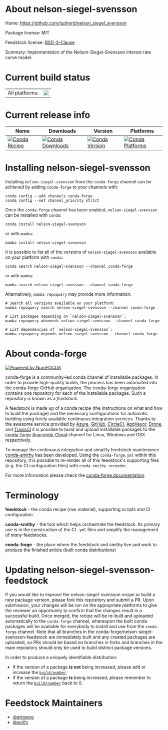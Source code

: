 About nelson-siegel-svensson
============================

Home: https://github.com/luphord/nelson_siegel_svensson

Package license: MIT

Feedstock license: [BSD-3-Clause](https://github.com/conda-forge/nelson-siegel-svensson-feedstock/blob/main/LICENSE.txt)

Summary: Implementation of the Nelson-Siegel-Svensson interest rate curve model.

Current build status
====================


<table><tr><td>All platforms:</td>
    <td>
      <a href="https://dev.azure.com/conda-forge/feedstock-builds/_build/latest?definitionId=15744&branchName=main">
        <img src="https://dev.azure.com/conda-forge/feedstock-builds/_apis/build/status/nelson-siegel-svensson-feedstock?branchName=main">
      </a>
    </td>
  </tr>
</table>

Current release info
====================

| Name | Downloads | Version | Platforms |
| --- | --- | --- | --- |
| [![Conda Recipe](https://img.shields.io/badge/recipe-nelson--siegel--svensson-green.svg)](https://anaconda.org/conda-forge/nelson-siegel-svensson) | [![Conda Downloads](https://img.shields.io/conda/dn/conda-forge/nelson-siegel-svensson.svg)](https://anaconda.org/conda-forge/nelson-siegel-svensson) | [![Conda Version](https://img.shields.io/conda/vn/conda-forge/nelson-siegel-svensson.svg)](https://anaconda.org/conda-forge/nelson-siegel-svensson) | [![Conda Platforms](https://img.shields.io/conda/pn/conda-forge/nelson-siegel-svensson.svg)](https://anaconda.org/conda-forge/nelson-siegel-svensson) |

Installing nelson-siegel-svensson
=================================

Installing `nelson-siegel-svensson` from the `conda-forge` channel can be achieved by adding `conda-forge` to your channels with:

```
conda config --add channels conda-forge
conda config --set channel_priority strict
```

Once the `conda-forge` channel has been enabled, `nelson-siegel-svensson` can be installed with `conda`:

```
conda install nelson-siegel-svensson
```

or with `mamba`:

```
mamba install nelson-siegel-svensson
```

It is possible to list all of the versions of `nelson-siegel-svensson` available on your platform with `conda`:

```
conda search nelson-siegel-svensson --channel conda-forge
```

or with `mamba`:

```
mamba search nelson-siegel-svensson --channel conda-forge
```

Alternatively, `mamba repoquery` may provide more information:

```
# Search all versions available on your platform:
mamba repoquery search nelson-siegel-svensson --channel conda-forge

# List packages depending on `nelson-siegel-svensson`:
mamba repoquery whoneeds nelson-siegel-svensson --channel conda-forge

# List dependencies of `nelson-siegel-svensson`:
mamba repoquery depends nelson-siegel-svensson --channel conda-forge
```


About conda-forge
=================

[![Powered by
NumFOCUS](https://img.shields.io/badge/powered%20by-NumFOCUS-orange.svg?style=flat&colorA=E1523D&colorB=007D8A)](https://numfocus.org)

conda-forge is a community-led conda channel of installable packages.
In order to provide high-quality builds, the process has been automated into the
conda-forge GitHub organization. The conda-forge organization contains one repository
for each of the installable packages. Such a repository is known as a *feedstock*.

A feedstock is made up of a conda recipe (the instructions on what and how to build
the package) and the necessary configurations for automatic building using freely
available continuous integration services. Thanks to the awesome service provided by
[Azure](https://azure.microsoft.com/en-us/services/devops/), [GitHub](https://github.com/),
[CircleCI](https://circleci.com/), [AppVeyor](https://www.appveyor.com/),
[Drone](https://cloud.drone.io/welcome), and [TravisCI](https://travis-ci.com/)
it is possible to build and upload installable packages to the
[conda-forge](https://anaconda.org/conda-forge) [Anaconda-Cloud](https://anaconda.org/)
channel for Linux, Windows and OSX respectively.

To manage the continuous integration and simplify feedstock maintenance
[conda-smithy](https://github.com/conda-forge/conda-smithy) has been developed.
Using the ``conda-forge.yml`` within this repository, it is possible to re-render all of
this feedstock's supporting files (e.g. the CI configuration files) with ``conda smithy rerender``.

For more information please check the [conda-forge documentation](https://conda-forge.org/docs/).

Terminology
===========

**feedstock** - the conda recipe (raw material), supporting scripts and CI configuration.

**conda-smithy** - the tool which helps orchestrate the feedstock.
                   Its primary use is in the construction of the CI ``.yml`` files
                   and simplify the management of *many* feedstocks.

**conda-forge** - the place where the feedstock and smithy live and work to
                  produce the finished article (built conda distributions)


Updating nelson-siegel-svensson-feedstock
=========================================

If you would like to improve the nelson-siegel-svensson recipe or build a new
package version, please fork this repository and submit a PR. Upon submission,
your changes will be run on the appropriate platforms to give the reviewer an
opportunity to confirm that the changes result in a successful build. Once
merged, the recipe will be re-built and uploaded automatically to the
`conda-forge` channel, whereupon the built conda packages will be available for
everybody to install and use from the `conda-forge` channel.
Note that all branches in the conda-forge/nelson-siegel-svensson-feedstock are
immediately built and any created packages are uploaded, so PRs should be based
on branches in forks and branches in the main repository should only be used to
build distinct package versions.

In order to produce a uniquely identifiable distribution:
 * If the version of a package **is not** being increased, please add or increase
   the [``build/number``](https://docs.conda.io/projects/conda-build/en/latest/resources/define-metadata.html#build-number-and-string).
 * If the version of a package **is** being increased, please remember to return
   the [``build/number``](https://docs.conda.io/projects/conda-build/en/latest/resources/define-metadata.html#build-number-and-string)
   back to 0.

Feedstock Maintainers
=====================

* [@atrawog](https://github.com/atrawog/)
* [@wolfv](https://github.com/wolfv/)


